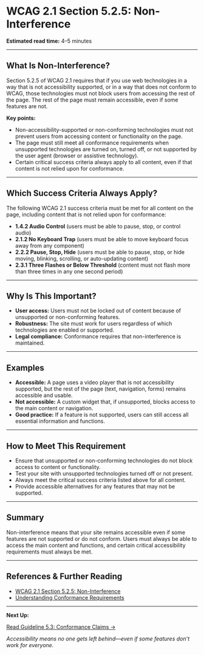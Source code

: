 <!---
title: 5.2.5 - Non-Interference
description: An in-depth explanation of WCAG 2.1 Section 5.2.5, which requires that non-accessibility-supported or non-conforming technologies must not block access to the rest of the page, and that certain success criteria always apply.
series: Making the Web Accessible for All
keywords: wcag 5.2.5, non-interference, accessibility, web standards, conformance, user agents
image: WCAG-Series-5-2-5.png
imageAlt: Blue text on yellow background saying, "Web Content Accessibility Guidelines (WCAG) 5.2.5 Explained, Non-Interference"
status: published
date: 2025-07-08
excerpt: This section explains the requirement that non-accessibility-supported or non-conforming technologies must not block access to the rest of the page, and that certain success criteria always apply.
--->

# **WCAG 2.1 Section 5.2.5: Non-Interference**

**Estimated read time:** 4–5 minutes

---

## **What Is Non-Interference?**

Section 5.2.5 of WCAG 2.1 requires that if you use web technologies in a way that is not accessibility supported, or in a way that does not conform to WCAG, those technologies must not block users from accessing the rest of the page. The rest of the page must remain accessible, even if some features are not.

**Key points:**
- Non-accessibility-supported or non-conforming technologies must not prevent users from accessing content or functionality on the page.
- The page must still meet all conformance requirements when unsupported technologies are turned on, turned off, or not supported by the user agent (browser or assistive technology).
- Certain critical success criteria always apply to all content, even if that content is not relied upon for conformance.

---

## **Which Success Criteria Always Apply?**

The following WCAG 2.1 success criteria must be met for all content on the page, including content that is not relied upon for conformance:
- **1.4.2 Audio Control** (users must be able to pause, stop, or control audio)
- **2.1.2 No Keyboard Trap** (users must be able to move keyboard focus away from any component)
- **2.2.2 Pause, Stop, Hide** (users must be able to pause, stop, or hide moving, blinking, scrolling, or auto-updating content)
- **2.3.1 Three Flashes or Below Threshold** (content must not flash more than three times in any one second period)

---

## **Why Is This Important?**

- **User access:** Users must not be locked out of content because of unsupported or non-conforming features.
- **Robustness:** The site must work for users regardless of which technologies are enabled or supported.
- **Legal compliance:** Conformance requires that non-interference is maintained.

---

## **Examples**

- **Accessible:** A page uses a video player that is not accessibility supported, but the rest of the page (text, navigation, forms) remains accessible and usable.
- **Not accessible:** A custom widget that, if unsupported, blocks access to the main content or navigation.
- **Good practice:** If a feature is not supported, users can still access all essential information and functions.

---

## **How to Meet This Requirement**

- Ensure that unsupported or non-conforming technologies do not block access to content or functionality.
- Test your site with unsupported technologies turned off or not present.
- Always meet the critical success criteria listed above for all content.
- Provide accessible alternatives for any features that may not be supported.

---

## **Summary**

Non-interference means that your site remains accessible even if some features are not supported or do not conform. Users must always be able to access the main content and functions, and certain critical accessibility requirements must always be met.

---

## **References & Further Reading**
- [WCAG 2.1 Section 5.2.5: Non-Interference](https://www.w3.org/TR/WCAG21/#cc5)
- [Understanding Conformance Requirements](https://www.w3.org/WAI/WCAG21/Understanding/conformance#conformance-requirements)

---

**Next Up:**

[Read Guideline 5.3: Conformance Claims →](WCAG-Guideline-5-3-Conformance-Claims-Explained)

*Accessibility means no one gets left behind—even if some features don’t work for everyone.*
